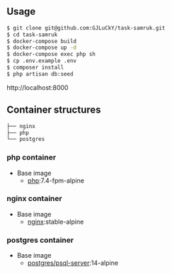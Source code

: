 ## Usage

```bash
$ git clone git@github.com:GJLuCkY/task-samruk.git
$ cd task-samruk
$ docker-compose build
$ docker-compose up -d
$ docker-compose exec php sh
$ cp .env.example .env
$ composer install
$ php artisan db:seed
```

http://localhost:8000


## Container structures

```bash
├── nginx
├── php
└── postgres
```

### php container

- Base image
  - [php](https://hub.docker.com/_/php):7.4-fpm-alpine

### nginx container

- Base image
  - [nginx](https://hub.docker.com/_/nginx):stable-alpine

### postgres container

- Base image
  - [postgres/psql-server](https://hub.docker.com/_/postgres):14-alpine
